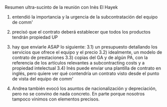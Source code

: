 
Resumen ultra-sucinto de la reunión con Inès El Hayek

1) entendió la importancia y la urgencia de la subcontratación del equipo de comm'

2) precisó que el contrato deberá establecer que todos los productos tendrán propiedad UP

3) hay que enviarle ASAP lo siguiente:
    3.1) un presupuesto detallando los servicios que ofrece el equipo y el precio
    3.2) idealmente, un modelo de contrato de prestaciones
    3.3) copias del GA y de algún PA, con la referencia de los artículos relevantes a subcontracting costs y a propiedad intelectual
    3.4) Inès puede enviar una plantilla de contrato en inglés, pero quiere ver qué contendría un contrato visto desde el punto de vista del equipo de comm'

4) Andrea también evocó los asuntos de nacionalización y depreciación, pero no se convino de nada concreto. En parte porque nosotros tampoco vinimos con elementos precisos.
